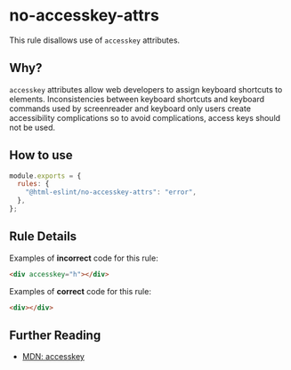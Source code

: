 # no-accesskey-attrs

This rule disallows use of `accesskey` attributes.

## Why?

`accesskey` attributes allow web developers to assign keyboard shortcuts to elements.
Inconsistencies between keyboard shortcuts and keyboard commands used by screenreader and keyboard only users create accessibility complications so to avoid complications, access keys should not be used.

## How to use

```js,.eslintrc.js
module.exports = {
  rules: {
    "@html-eslint/no-accesskey-attrs": "error",
  },
};
```

## Rule Details

Examples of **incorrect** code for this rule:

```html
<div accesskey="h"></div>
```

Examples of **correct** code for this rule:

```html
<div></div>
```

## Further Reading

- [MDN: accesskey](https://developer.mozilla.org/en-US/docs/Web/HTML/Global_attributes/accesskey)
